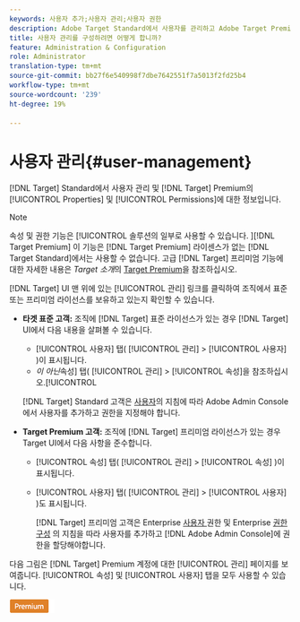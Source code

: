 ```yaml
---
keywords: 사용자 추가;사용자 관리;사용자 권한
description: Adobe Target Standard에서 사용자를 관리하고 Adobe Target Premium에서 엔터프라이즈 속성 및 권한을 관리하는 방법을 알아봅니다.
title: 사용자 관리를 구성하려면 어떻게 합니까?
feature: Administration & Configuration
role: Administrator
translation-type: tm+mt
source-git-commit: bb27f6e540998f7dbe7642551f7a5013f2fd25b4
workflow-type: tm+mt
source-wordcount: '239'
ht-degree: 19%

---
```



# 사용자 관리{#user-management}

[!DNL Target] Standard에서 사용자 관리 및 [!DNL Target] Premium의 [!UICONTROL Properties] 및 [!UICONTROL Permissions]에 대한 정보입니다.

>[!NOTE]
>
>속성 및 권한 기능은 [!UICONTROL  솔루션의 일부로 사용할 수 있습니다. ][!DNL Target Premium] 이 기능은 [!DNL Target Premium] 라이센스가 없는 [!DNL Target Standard]에서는 사용할 수 없습니다. 고급 [!DNL Target] 프리미엄 기능에 대한 자세한 내용은 *Target 소개*&#x200B;의 [Target Premium](/help/c-intro/intro.md#premium)을 참조하십시오.

[!DNL Target] UI 맨 위에 있는 [!UICONTROL 관리] 링크를 클릭하여 조직에서 표준 또는 프리미엄 라이선스를 보유하고 있는지 확인할 수 있습니다.

* **타겟 표준 고객:** 조직에  [!DNL Target] 표준 라이선스가 있는 경우  [!DNL Target] UI에서 다음 내용을 살펴볼 수 있습니다.

   * [!UICONTROL 사용자] 탭( [!UICONTROL 관리] > [!UICONTROL 사용자] )이 표시됩니다.
   * *이 아닌*&#x200B;속성] 탭( [!UICONTROL 관리] > [!UICONTROL 속성]을 참조하십시오.[!UICONTROL 

   [!DNL Target] Standard 고객은 [사용자](/help/administrating-target/c-user-management/c-user-management/user-management.md)의 지침에 따라 Adobe Admin Console에서 사용자를 추가하고 권한을 지정해야 합니다.

* **Target Premium 고객:** 조직에  [!DNL Target] 프리미엄 라이선스가 있는 경우 Target UI에서 다음 사항을 준수합니다.

   * [!UICONTROL 속성] 탭( [!UICONTROL 관리] > [!UICONTROL 속성] )이 표시됩니다.
   * [!UICONTROL 사용자] 탭( [!UICONTROL 관리] > [!UICONTROL 사용자] )도 표시됩니다.

      [!DNL Target] 프리미엄 고객은 Enterprise  [사용자 ](/help/administrating-target/c-user-management/property-channel/property-channel.md#concept_E396B16FA2024ADBA27BC056138F9838) 권한 및 Enterprise  [권한 구성](/help/administrating-target/c-user-management/property-channel/properties-overview.md#concept_22F2855DBF0D4754B9460F5D68749C71) 의 지침을 따라 사용자를 추가하고  [!DNL Adobe Admin Console]에 권한을 할당해야합니다.

다음 그림은 [!DNL Target] Premium 계정에 대한 [!UICONTROL 관리] 페이지를 보여줍니다. [!UICONTROL 속성] 및 [!UICONTROL 사용자] 탭을 모두 사용할 수 있습니다.

![관리 탭](/help/administrating-target/assets/premium.png)

